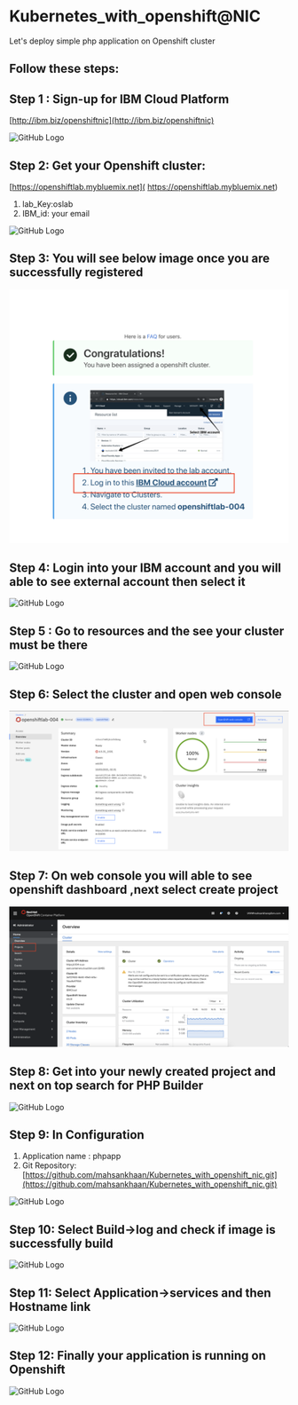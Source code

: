# Kubernetes_with_openshift@NIC
Let's deploy simple php application on Openshift cluster

## Follow these steps:

## Step 1 : Sign-up for IBM Cloud Platform 

[http://ibm.biz/openshiftnic](http://ibm.biz/openshiftnic)

![GitHub Logo](images/s1.png)



## Step 2: Get your Openshift cluster:
[https://openshiftlab.mybluemix.net]( https://openshiftlab.mybluemix.net)
1. lab_Key:oslab
2. IBM_id: your email 

![GitHub Logo](images/s2.png)



## Step 3: You will see below image once you are successfully registered

![GitHub Logo](images/s4.png)


## Step 4: Login into your IBM account and you will able to see external account then select it

![GitHub Logo](images/s5.jpeg)

## Step 5 : Go to resources and the see your cluster must be there
![GitHub Logo](images/s6.jpeg)

## Step 6: Select the cluster and open web console
![GitHub Logo](images/s7.png)


## Step 7: On web console you will able to see openshift dashboard ,next select create project
![GitHub Logo](images/s8.png)



## Step 8: Get into your newly created project and next on top search for PHP Builder
![GitHub Logo](images/s9.png)

## Step 9: In Configuration
1. Application name : phpapp
2. Git Repository: [https://github.com/mahsankhaan/Kubernetes_with_openshift_nic.git](https://github.com/mahsankhaan/Kubernetes_with_openshift_nic.git)

![GitHub Logo](images/s10.png)



## Step 10: Select Build->log and check if image is successfully build
![GitHub Logo](images/s11.png)


## Step 11: Select Application->services and then Hostname link
![GitHub Logo](images/s12.png)


## Step 12: Finally your application is running on Openshift
![GitHub Logo](images/s13.png)
